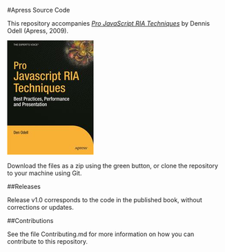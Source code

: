 #Apress Source Code

This repository accompanies [*Pro JavaScript RIA Techniques*](http://www.apress.com/9781430219347) by Dennis Odell (Apress, 2009).

![Cover image](9781430219347.jpg)

Download the files as a zip using the green button, or clone the repository to your machine using Git.

##Releases

Release v1.0 corresponds to the code in the published book, without corrections or updates.

##Contributions

See the file Contributing.md for more information on how you can contribute to this repository.
